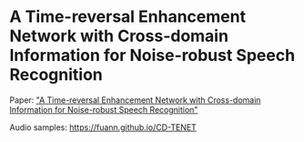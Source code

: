 # A Time-reversal Enhancement Network with Cross-domain Information for Noise-robust Speech Recognition
Paper: ["A Time-reversal Enhancement Network with Cross-domain Information for Noise-robust Speech Recognition"](https://ieeexplore.ieee.org/document/9667271)

Audio samples: https://fuann.github.io/CD-TENET
